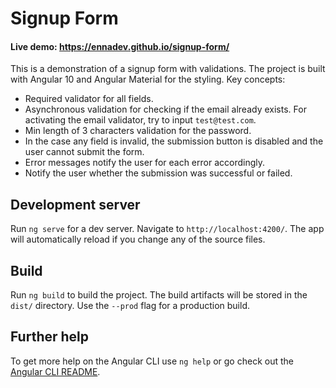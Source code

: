 # Signup Form

#### Live demo: https://ennadev.github.io/signup-form/

This is a demonstration of a signup form with validations. The project is built with Angular 10 and Angular Material for the styling. 
Key concepts:
- Required validator for all fields.
- Asynchronous validation for checking if the email already exists. For activating the email validator, try to input `test@test.com`.
- Min length of 3 characters validation for the password.
- In the case any field is invalid, the submission button is disabled and the user cannot submit the form.
- Error messages notify the user for each error accordingly.
- Notify the user whether the submission was successful or failed.

## Development server

Run `ng serve` for a dev server. Navigate to `http://localhost:4200/`. The app will automatically reload if you change any of the source files.

## Build

Run `ng build` to build the project. The build artifacts will be stored in the `dist/` directory. Use the `--prod` flag for a production build.

## Further help

To get more help on the Angular CLI use `ng help` or go check out the [Angular CLI README](https://github.com/angular/angular-cli/blob/master/README.md).
